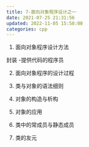 ```yaml
---
title: 7-面向对象程序设计之一
date: 2021-07-25 21:31:56
updated: 2022-11-05 15:58:00
categories: cpp
---
```


1. 面向对象程序设计方法

封装
-提供代码的程序员

2. 面向对象程序的设计过程

3. 类与对象的语法细则

4. 对象的构造与析构

5. 对象的应用

6. 类中的常成员与静态成员

7. 类的友元

<!-- more -->
